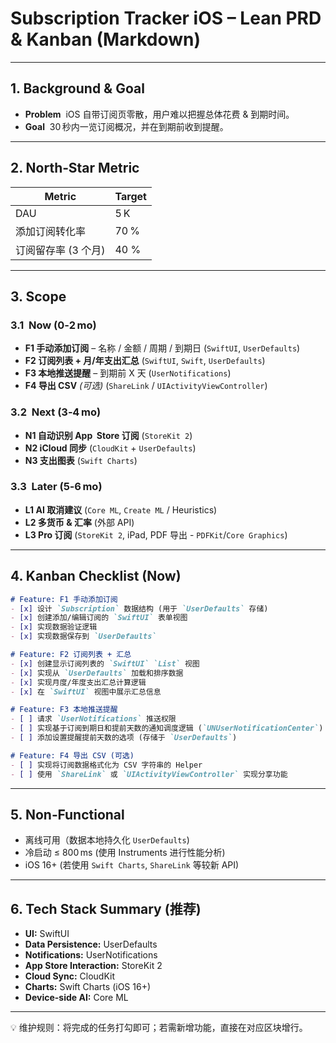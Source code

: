 # Subscription Tracker iOS – Lean PRD & Kanban (Markdown)

---
## 1. Background & Goal
- **Problem**  iOS 自带订阅页零散，用户难以把握总体花费 & 到期时间。
- **Goal**  30 秒内一览订阅概况，并在到期前收到提醒。

---
## 2. North‑Star Metric
| Metric | Target |
| ------ | ------ |
| DAU | 5 K |
| 添加订阅转化率 | 70 % |
| 订阅留存率 (3 个月) | 40 % |

---
## 3. Scope
### 3.1  Now (0‑2 mo)
- **F1 手动添加订阅** – 名称 / 金额 / 周期 / 到期日 (`SwiftUI`, `UserDefaults`)
- **F2 订阅列表 + 月/年支出汇总** (`SwiftUI`, `Swift`, `UserDefaults`)
- **F3 本地推送提醒** – 到期前 X 天 (`UserNotifications`)
- **F4 导出 CSV** _(可选)_ (`ShareLink` / `UIActivityViewController`)

### 3.2  Next (3‑4 mo)
- **N1 自动识别 App  Store 订阅** (`StoreKit 2`)
- **N2 iCloud 同步** (`CloudKit` + `UserDefaults`)
- **N3 支出图表** (`Swift Charts`)

### 3.3  Later (5‑6 mo)
- **L1 AI 取消建议** (`Core ML`, `Create ML` / Heuristics)
- **L2 多货币 & 汇率** (外部 API)
- **L3 Pro 订阅** (`StoreKit 2`, iPad, PDF 导出 - `PDFKit`/`Core Graphics`)

---
## 4. Kanban Checklist (Now)
```markdown
# Feature: F1 手动添加订阅
- [x] 设计 `Subscription` 数据结构 (用于 `UserDefaults` 存储)
- [x] 创建添加/编辑订阅的 `SwiftUI` 表单视图
- [x] 实现数据验证逻辑
- [x] 实现数据保存到 `UserDefaults`

# Feature: F2 订阅列表 + 汇总
- [x] 创建显示订阅列表的 `SwiftUI` `List` 视图
- [x] 实现从 `UserDefaults` 加载和排序数据
- [x] 实现月度/年度支出汇总计算逻辑
- [x] 在 `SwiftUI` 视图中展示汇总信息

# Feature: F3 本地推送提醒
- [ ] 请求 `UserNotifications` 推送权限
- [ ] 实现基于订阅到期日和提前天数的通知调度逻辑 (`UNUserNotificationCenter`)
- [ ] 添加设置提醒提前天数的选项 (存储于 `UserDefaults`)

# Feature: F4 导出 CSV (可选)
- [ ] 实现将订阅数据格式化为 CSV 字符串的 Helper
- [ ] 使用 `ShareLink` 或 `UIActivityViewController` 实现分享功能
```

---
## 5. Non‑Functional
- 离线可用（数据本地持久化 `UserDefaults`)
- 冷启动 ≤ 800 ms (使用 Instruments 进行性能分析)
- iOS 16+ (若使用 `Swift Charts`, `ShareLink` 等较新 API)

---
## 6. Tech Stack Summary (推荐)
- **UI:** SwiftUI
- **Data Persistence:** UserDefaults
- **Notifications:** UserNotifications
- **App Store Interaction:** StoreKit 2
- **Cloud Sync:** CloudKit
- **Charts:** Swift Charts (iOS 16+)
- **Device-side AI:** Core ML

---
💡 维护规则：将完成的任务打勾即可；若需新增功能，直接在对应区块增行。

